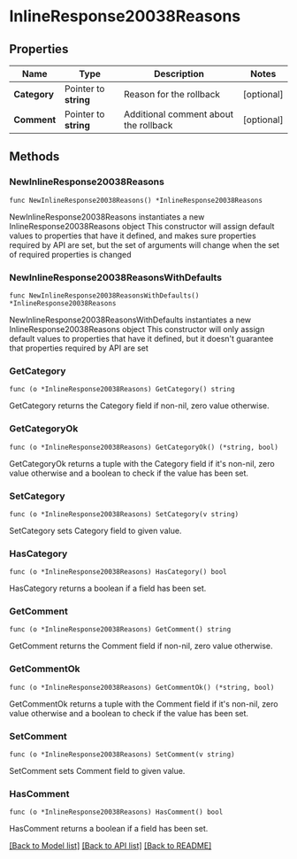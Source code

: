 # InlineResponse20038Reasons

## Properties

Name | Type | Description | Notes
------------ | ------------- | ------------- | -------------
**Category** | Pointer to **string** | Reason for the rollback | [optional] 
**Comment** | Pointer to **string** | Additional comment about the rollback | [optional] 

## Methods

### NewInlineResponse20038Reasons

`func NewInlineResponse20038Reasons() *InlineResponse20038Reasons`

NewInlineResponse20038Reasons instantiates a new InlineResponse20038Reasons object
This constructor will assign default values to properties that have it defined,
and makes sure properties required by API are set, but the set of arguments
will change when the set of required properties is changed

### NewInlineResponse20038ReasonsWithDefaults

`func NewInlineResponse20038ReasonsWithDefaults() *InlineResponse20038Reasons`

NewInlineResponse20038ReasonsWithDefaults instantiates a new InlineResponse20038Reasons object
This constructor will only assign default values to properties that have it defined,
but it doesn't guarantee that properties required by API are set

### GetCategory

`func (o *InlineResponse20038Reasons) GetCategory() string`

GetCategory returns the Category field if non-nil, zero value otherwise.

### GetCategoryOk

`func (o *InlineResponse20038Reasons) GetCategoryOk() (*string, bool)`

GetCategoryOk returns a tuple with the Category field if it's non-nil, zero value otherwise
and a boolean to check if the value has been set.

### SetCategory

`func (o *InlineResponse20038Reasons) SetCategory(v string)`

SetCategory sets Category field to given value.

### HasCategory

`func (o *InlineResponse20038Reasons) HasCategory() bool`

HasCategory returns a boolean if a field has been set.

### GetComment

`func (o *InlineResponse20038Reasons) GetComment() string`

GetComment returns the Comment field if non-nil, zero value otherwise.

### GetCommentOk

`func (o *InlineResponse20038Reasons) GetCommentOk() (*string, bool)`

GetCommentOk returns a tuple with the Comment field if it's non-nil, zero value otherwise
and a boolean to check if the value has been set.

### SetComment

`func (o *InlineResponse20038Reasons) SetComment(v string)`

SetComment sets Comment field to given value.

### HasComment

`func (o *InlineResponse20038Reasons) HasComment() bool`

HasComment returns a boolean if a field has been set.


[[Back to Model list]](../README.md#documentation-for-models) [[Back to API list]](../README.md#documentation-for-api-endpoints) [[Back to README]](../README.md)


